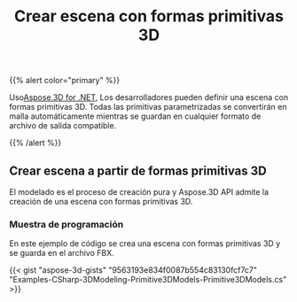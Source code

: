 ﻿---
title: Crear escena con formas primitivas 3D
type: docs
weight: 10
url: /es/net/create-scene-with-primitive-3d-shapes/
description: Usando Aspose.3D for .NET, los desarrolladores pueden definir una escena con formas primitivas 3D. Todas las primitivas parametrizadas se convertirán en malla automáticamente mientras se guardan en cualquier formato de archivo de salida compatible.
---
{{% alert color="primary" %}}

Uso[Aspose.3D for .NET](https://products.aspose.com/3d/net/), Los desarrolladores pueden definir una escena con formas primitivas 3D. Todas las primitivas parametrizadas se convertirán en malla automáticamente mientras se guardan en cualquier formato de archivo de salida compatible.

{{% /alert %}}
## **Crear escena a partir de formas primitivas 3D**
El modelado es el proceso de creación pura y Aspose.3D API admite la creación de una escena con formas primitivas 3D.
### **Muestra de programación**
En este ejemplo de código se crea una escena con formas primitivas 3D y se guarda en el archivo FBX.

{{< gist "aspose-3d-gists" "9563193e834f0087b554c83130fcf7c7" "Examples-CSharp-3DModeling-Primitive3DModels-Primitive3DModels.cs" >}}
